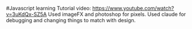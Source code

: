 #Javascript learning 
Tutorial video: https://www.youtube.com/watch?v=3uKdQx-SZ5A
Used imageFX and photoshop for pixels. 
Used claude for debugging and changing things to match with design.
